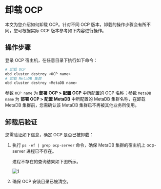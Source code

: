 # 卸载 OCP

本文为您介绍如何卸载 OCP。针对不同 OCP 版本，卸载的操作步骤会有所不同，您可根据实际 OCP 版本参考如下内容进行操作。

## 操作步骤

登录 OCP 宿主机，在任意目录下执行如下命令：

```bash
# 卸载 OCP
obd cluster destroy <OCP name>
# 卸载 MetaDB 集群
obd cluster destroy <MetaDB name>
```

参数 `OCP name` 为 **部署 OCP > 配置 OCP** 中所配置的 OCP 名称；参数 `MetaDB name` 为 **部署 OCP > 配置 MetaDB** 中所配置的 MetaDB 集群名称，在卸载 MetaDB 集群前，您需确认该 MetaDB 集群已不再被其他业务所使用。

## 卸载后验证

您需验证如下信息，确定 OCP 是否已被卸载：

1. 执行 `ps -ef | grep ocp-server` 命令，确保 MetaDB 集群的宿主机上 ocp-server 进程已不存在。

    进程不存在的查询结果如下图所示。

    ![1](https://obbusiness-private.oss-cn-shanghai.aliyuncs.com/doc/img/ocp/403-ce/%E5%A4%B1%E8%B4%A5%E5%90%8E%E9%AA%8C%E8%AF%81.png)

2. 确保 OCP 安装目录已被清空。
